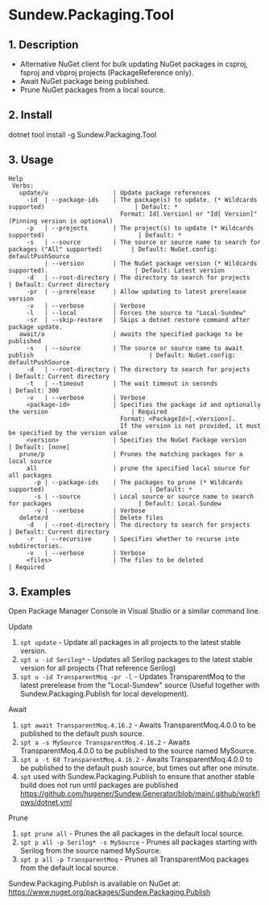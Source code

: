 # Sundew.Packaging.Tool

## **1. Description**
* Alternative NuGet client for bulk updating NuGet packages in csproj, fsproj and vbproj projects (PackageReference only).
* Await NuGet package being published.
* Prune NuGet packages from a local source.

## **2. Install**
dotnet tool install -g Sundew.Packaging.Tool

## **3. Usage**

```
Help
 Verbs:
   update/u                  | Update package references
     -id  | --package-ids    | The package(s) to update. (* Wildcards supported)                         | Default: *
                               Format: Id[.Version] or "Id[ Version]" (Pinning version is optional)
     -p   | --projects       | The project(s) to update (* Wildcards supported)                          | Default: *
     -s   | --source         | The source or source name to search for packages ("All" supported)        | Default: NuGet.config: defaultPushSource
          | --version        | The NuGet package version (* Wildcards supported).                        | Default: Latest version
     -d   | --root-directory | The directory to search for projects                                      | Default: Current directory
     -pr  | --prerelease     | Allow updating to latest prerelease version
     -v   | --verbose        | Verbose
     -l   | --local          | Forces the source to "Local-Sundew"
     -sr  | --skip-restore   | Skips a dotnet restore command after package update.
   await/a                   | awaits the specified package to be published
     -s   | --source         | The source or source name to await publish                                | Default: NuGet.config: defaultPushSource
     -d   | --root-directory | The directory to search for projects                                      | Default: Current directory
     -t   | --timeout        | The wait timeout in seconds                                               | Default: 300
     -v   | --verbose        | Verbose
     <package-id>            | Specifies the package id and optionally the version                       | Required
                               Format: <PackageId>[.<Version>].
                               If the version is not provided, it must be specified by the version value
     <version>               | Specifies the NuGet Package version                                       | Default: [none]
   prune/p                   | Prunes the matching packages for a local source
     all                     | prune the specified local source for all packages
       -p | --package-ids    | The packages to prune (* Wildcards supported)                             | Default: *
       -s | --source         | Local source or source name to search for packages                        | Default: Local-Sundew
       -v | --verbose        | Verbose
   delete/d                  | Delete files
     -d   | --root-directory | The directory to search for projects                                      | Default: Current directory
     -r   | --recursive      | Specifies whether to recurse into subdirectories.
     -v   | --verbose        | Verbose
     <files>                 | The files to be deleted                                                   | Required
```

## **3. Examples**
Open Package Manager Console in Visual Studio or a similar command line.

Update
1. ```spt update``` - Update all packages in all projects to the latest stable version.
2. ```spt u -id Serilog*``` - Updates all Serilog packages to the latest stable version for all projects (That reference Serilog)
3. ```spt u -id TransparentMoq -pr -l``` - Updates TransparentMoq to the latest prerelease from the "Local-Sundew" source (Useful together with Sundew.Packaging.Publish for local development).

Await
1. ```spt await TransparentMoq.4.16.2``` - Awaits TransparentMoq.4.0.0 to be published to the default push source.
2. ```spt a -s MySource TransparentMoq.4.16.2``` - Awaits TransparentMoq.4.0.0 to be published to the source named MySource.
3. ```spt a -t 60 TransparentMoq.4.16.2``` - Awaits TransparentMoq.4.0.0 to be published to the default push source, but times out after one minute.
4. ```spt``` used with Sundew.Packaging.Publish to ensure that another stable build does not run until packages are published https://github.com/hugener/Sundew.Generator/blob/main/.github/workflows/dotnet.yml

Prune
1. ```spt prune all``` - Prunes the all packages in the default local source.
2. ```spt p all -p Serilog* -s MySource``` - Prunes all packages starting with Serilog from the source named MySource.
3. ```spt p all -p TransparentMoq``` - Prunes all TransparentMoq packages from the default local source.

Sundew.Packaging.Publish is available on NuGet at: https://www.nuget.org/packages/Sundew.Packaging.Publish